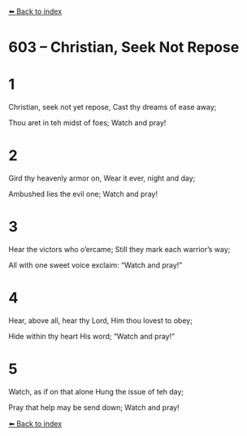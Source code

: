 [⬅️ Back to index](../README.md)

# 603 – Christian, Seek Not Repose





# 1

Christian, seek not yet repose, Cast thy dreams of ease away;

Thou aret in teh midst of foes; Watch and pray!



# 2

Gird thy heavenly armor on, Wear it ever, night and day;

Ambushed lies the evil one; Watch and pray!



# 3

Hear the victors who o’ercame; Still they mark each warrior’s way;

All with one sweet voice exclaim: “Watch and pray!”



# 4

Hear, above all, hear thy Lord, Him thou lovest to obey;

Hide within thy heart His word; “Watch and pray!”



# 5

Watch, as if on that alone Hung the issue of teh day;

Pray that help may be send down; Watch and pray!

[⬅️ Back to index](../README.md)
